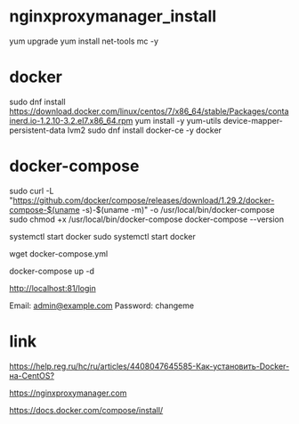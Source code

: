 # nginxproxymanager_install

yum upgrade
yum install net-tools mc -y

# docker
sudo dnf install https://download.docker.com/linux/centos/7/x86_64/stable/Packages/containerd.io-1.2.10-3.2.el7.x86_64.rpm
yum install -y yum-utils device-mapper-persistent-data lvm2
sudo dnf install docker-ce -y
docker

# docker-compose
sudo curl -L "https://github.com/docker/compose/releases/download/1.29.2/docker-compose-$(uname -s)-$(uname -m)" -o /usr/local/bin/docker-compose
sudo chmod +x /usr/local/bin/docker-compose
docker-compose --version

systemctl start docker
sudo systemctl start docker

wget docker-compose.yml

docker-compose up -d

<http://localhost:81/login>

Email:    admin@example.com
Password: changeme

# link
<https://help.reg.ru/hc/ru/articles/4408047645585-Как-установить-Docker-на-CentOS?>

<https://nginxproxymanager.com>

<https://docs.docker.com/compose/install/>
